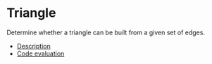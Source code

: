 # Triangle

Determine whether a triangle can be built from a given set of edges.

- [Description](https://app.codility.com/programmers/lessons/6-sorting/triangle/)
- [Code evaluation]()